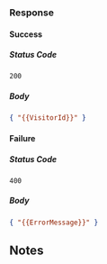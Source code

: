 ### Response

#### Success

##### Status Code

```
200
```

##### Body

```json
{ "{{VisitorId}}" }
```

#### Failure

##### Status Code

```
400
```

##### Body

```json
{ "{{ErrorMessage}}" }
```

## Notes